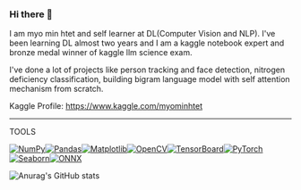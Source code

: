 ### Hi there 👋

I am myo min htet and self learner at DL(Computer Vision and NLP). I've been learning DL almost two years and I am a kaggle notebook expert and bronze medal winner of kaggle llm science exam.

I've done a lot of projects like person tracking and face detection, nitrogen deficiency classification, building bigram language model with self attention mechanism from scratch.


Kaggle Profile: https://www.kaggle.com/myominhtet

_______________________________________________________________________________________________________________________________________________________________________


TOOLS

[![NumPy](https://img.shields.io/badge/NumPy-1.21.0-blue.svg)](https://github.com/numpy/numpy)[![Pandas](https://img.shields.io/badge/Pandas-1.3.5-blue.svg)](https://github.com/pandas-dev/pandas)[![Matplotlib](https://img.shields.io/badge/Matplotlib-3.5.1-blue.svg)](https://github.com/matplotlib/matplotlib)[![OpenCV](https://img.shields.io/badge/OpenCV-4.5.4-blue.svg)](https://github.com/opencv/opencv)[![TensorBoard](https://img.shields.io/badge/TensorBoard-2.8.0-blue.svg)](https://github.com/tensorflow/tensorboard)[![PyTorch](https://img.shields.io/badge/PyTorch-1.9.0-blue.svg)](https://github.com/pytorch/pytorch)[![Seaborn](https://img.shields.io/badge/Seaborn-0.11.2-blue.svg)](https://github.com/mwaskom/seaborn)[![ONNX](https://img.shields.io/badge/ONNX-1.11.0-blue.svg)](https://github.com/onnx/onnx)


![Anurag's GitHub stats](https://github-readme-stats.vercel.app/api?username=myominhtet&theme=dark&show_icons=true)
